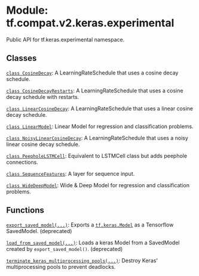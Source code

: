 <div itemscope itemtype="http://developers.google.com/ReferenceObject">
<meta itemprop="name" content="tf.compat.v2.keras.experimental" />
<meta itemprop="path" content="Stable" />
</div>

# Module: tf.compat.v2.keras.experimental

Public API for tf.keras.experimental namespace.

<!-- Placeholder for "Used in" -->


## Classes

[`class CosineDecay`](../../../../tf/keras/experimental/CosineDecay.md): A LearningRateSchedule that uses a cosine decay schedule.

[`class CosineDecayRestarts`](../../../../tf/keras/experimental/CosineDecayRestarts.md): A LearningRateSchedule that uses a cosine decay schedule with restarts.

[`class LinearCosineDecay`](../../../../tf/keras/experimental/LinearCosineDecay.md): A LearningRateSchedule that uses a linear cosine decay schedule.

[`class LinearModel`](../../../../tf/keras/experimental/LinearModel.md): Linear Model for regression and classification problems.

[`class NoisyLinearCosineDecay`](../../../../tf/keras/experimental/NoisyLinearCosineDecay.md): A LearningRateSchedule that uses a noisy linear cosine decay schedule.

[`class PeepholeLSTMCell`](../../../../tf/keras/experimental/PeepholeLSTMCell.md): Equivalent to LSTMCell class but adds peephole connections.

[`class SequenceFeatures`](../../../../tf/keras/experimental/SequenceFeatures.md): A layer for sequence input.

[`class WideDeepModel`](../../../../tf/keras/experimental/WideDeepModel.md): Wide & Deep Model for regression and classification problems.

## Functions

[`export_saved_model(...)`](../../../../tf/keras/experimental/export_saved_model.md): Exports a <a href="../../../../tf/keras/Model.md"><code>tf.keras.Model</code></a> as a Tensorflow SavedModel. (deprecated)

[`load_from_saved_model(...)`](../../../../tf/keras/experimental/load_from_saved_model.md): Loads a keras Model from a SavedModel created by `export_saved_model()`. (deprecated)

[`terminate_keras_multiprocessing_pools(...)`](../../../../tf/keras/experimental/terminate_keras_multiprocessing_pools.md): Destroy Keras' multiprocessing pools to prevent deadlocks.

